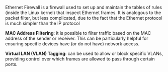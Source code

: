 
Ethernet Firewall is a firewall used to set up and maintain the tables of rules (inside the Linux kernel) that inspect Ethernet frames.
It is analogous to the packet filter, but less complicated, due to the fact that the Ethernet protocol is much simpler than the IP protocol

**MAC Address Filtering**: it is possible to filter traffic based on the MAC address of the sender or receiver. This can be particularly helpful for ensuring specific devices have (or do not have) network access.

**Virtual LAN (VLAN) Tagging**: can be used to allow or block specific VLANs, providing control over which frames are allowed to pass through certain ports.
